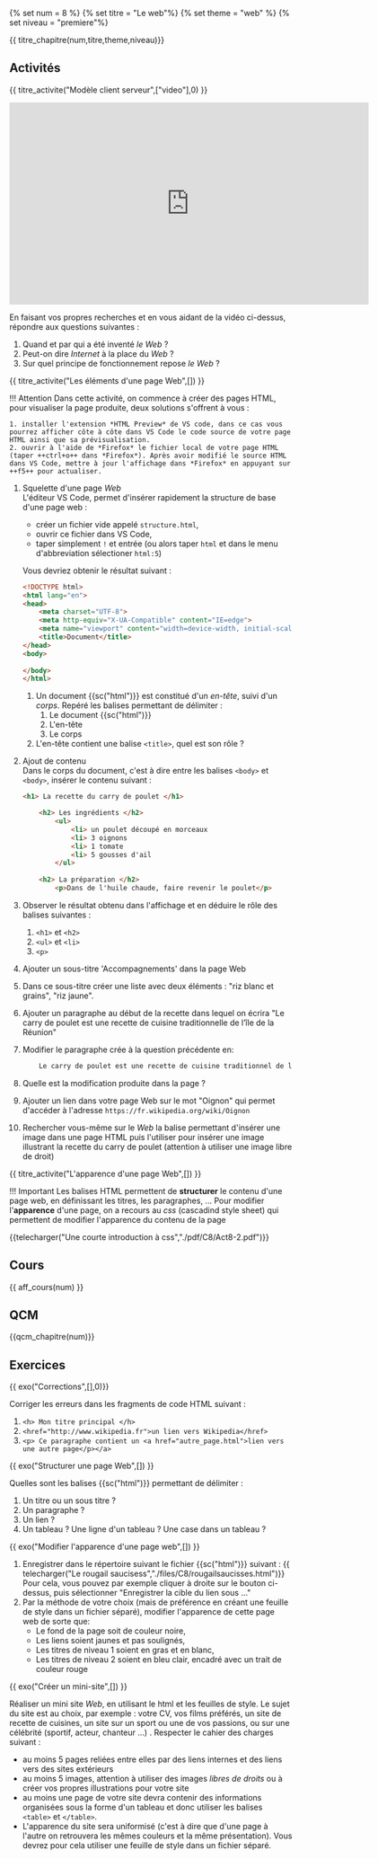 
{% set num = 8 %}
{% set titre = "Le web"%}
{% set theme = "web" %}
{% set niveau = "premiere"%} 


{{ titre_chapitre(num,titre,theme,niveau)}}
 
## Activités 
 
{{ titre_activite("Modèle client serveur",["video"],0) }}
<div class="centre"><iframe src="https://player.vimeo.com/video/138623558?color=b50067&title=0&byline=0&portrait=0" width="640" height="360" frameborder="0" allow="autoplay; fullscreen; picture-in-picture" allowfullscreen></iframe></div>

En faisant vos propres recherches et en vous aidant de la vidéo ci-dessus, répondre aux questions suivantes :

1. Quand et par qui a été inventé *le Web* ?
2. Peut-on dire *Internet* à la place du *Web* ?
3. Sur quel principe de fonctionnement repose *le Web* ?


{{ titre_activite("Les éléments d'une page Web",[]) }}

!!! Attention
    Dans cette activité, on commence à créer des pages HTML, pour visualiser la page produite, deux solutions s'offrent à vous :

    1. installer l'extension *HTML Preview* de VS code, dans ce cas vous pourrez afficher côte à côte dans VS Code le code source de votre page HTML ainsi que sa prévisualisation.
    2. ouvrir à l'aide de *Firefox* le fichier local de votre page HTML (taper ++ctrl+o++ dans *Firefox*). Après avoir modifié le source HTML dans VS Code, mettre à jour l'affichage dans *Firefox* en appuyant sur ++f5++ pour actualiser.

1. Squelette d'une page *Web*<br>
L'éditeur VS Code, permet d'insérer rapidement la structure de base d'une page web :

    * créer un fichier vide appelé `structure.html`,
    * ouvrir ce fichier dans VS Code,
    * taper simplement `!` et entrée (ou alors taper `html` et dans le menu d'abbreviation sélectioner `html:5`)

    Vous devriez obtenir le résultat suivant :
    ```html linenums="1"
    <!DOCTYPE html>
    <html lang="en">
    <head>
        <meta charset="UTF-8">
        <meta http-equiv="X-UA-Compatible" content="IE=edge">
        <meta name="viewport" content="width=device-width, initial-scale=1.0">
        <title>Document</title>
    </head>
    <body>
        
    </body>
    </html>
    ```

    1. Un document {{sc("html")}} est constitué d'un *en-tête*, suivi d'un *corps*. Repéré les balises permettant de délimiter :
        1. Le document {{sc("html")}}
        2. L'en-tête
        3. Le corps
    2. L'en-tête contient une balise `<title>`, quel est son rôle ? 

2. Ajout de contenu<br>
Dans le corps du document, c'est à dire entre les balises `<body>` et `<body>`, insérer le contenu suivant :

    ```html linenums="1"
    <h1> La recette du carry de poulet </h1>

        <h2> Les ingrédients </h2>
            <ul>
                <li> un poulet découpé en morceaux
                <li> 3 oignons
                <li> 1 tomate
                <li> 5 gousses d'ail
            </ul>
        
        <h2> La préparation </h2>
            <p>Dans de l'huile chaude, faire revenir le poulet</p>
    ```

3. Observer le résultat obtenu dans l'affichage et en déduire le rôle des balises suivantes :  

    1. `<h1>` et `<h2>`
    2. `<ul>` et `<li>`
    3. `<p>`

4. Ajouter un sous-titre 'Accompagnements' dans la page Web
5. Dans ce sous-titre créer une liste avec deux éléments : "riz blanc et grains", "riz jaune".
6. Ajouter un paragraphe au début de la recette dans lequel on écrira "Le carry de poulet est une recette de cuisine traditionnelle de l’île de la Réunion"
7. Modifier le paragraphe crée à la question précédente en:

    ```html
        Le carry de poulet est une recette de cuisine traditionnel de l'<a href="https://fr.wikipedia.org/wiki/La_R%C3%A9union">ile de la Réunion</a>
    ```

8. Quelle est la modification produite dans la page ?
9. Ajouter un lien dans votre page Web sur le mot "Oignon" qui permet d'accéder à l'adresse `https://fr.wikipedia.org/wiki/Oignon`

10. Rechercher vous-même sur le *Web* la balise permettant d'insérer une image dans une page HTML puis l'utiliser pour insérer une image illustrant la recette du carry de poulet (attention à utiliser une image libre de droit)

{{ titre_activite("L'apparence d'une page Web",[]) }}

!!! Important
    Les balises HTML permettent de **structurer** le contenu d'une page web, en définissant les titres, les paragraphes, ...
    Pour modifier l'**apparence** d'une page, on a recours au *css* (cascadind style sheet) qui permettent de modifier l'apparence du contenu de la page

{{telecharger("Une courte introduction à css","./pdf/C8/Act8-2.pdf")}}

## Cours

{{ aff_cours(num) }}


## QCM

{{qcm_chapitre(num)}}


## Exercices

{{ exo("Corrections",[],0)}}

Corriger les erreurs dans les fragments de code HTML suivant :

1. `<h> Mon titre principal </h>`
2. `<href="http://www.wikipedia.fr">un lien vers Wikipedia</href>`
3. `<p> Ce paragraphe contient un <a href="autre_page.html">lien vers une autre page</p></a>`


{{ exo("Structurer une page Web",[]) }}

Quelles sont les balises {{sc("html")}} permettant de délimiter :

1. Un titre ou un sous titre ?
2. Un paragraphe ?
3. Un lien ?
4. Un tableau ? Une ligne d'un tableau ? Une case dans un tableau ?


{{ exo("Modifier l'apparence d'une page web",[]) }}

1. Enregistrer dans le répertoire suivant le fichier {{sc("html")}} suivant :
{{ telecharger("Le rougail saucisess","./files/C8/rougailsaucisses.html")}}
Pour cela, vous pouvez par exemple cliquer à droite sur le bouton ci-dessus, puis sélectionner "Enregistrer la cible du lien sous ..."
2. Par la méthode de votre choix (mais de préférence en créant une feuille de style dans un fichier séparé), modifier l'apparence de cette page web de sorte que:
    * Le fond de la page soit de couleur noire,
    * Les liens soient jaunes et pas soulignés,
    * Les titres de niveau 1 soient en gras et en blanc,
    * Les titres de niveau 2 soient en bleu clair, encadré avec un trait de couleur rouge


{{ exo("Créer un mini-site",[]) }}

Réaliser  un mini site *Web*, en utilisant le html et les feuilles de style. Le sujet du site est au choix, par exemple : votre CV, vos films préférés, un site de recette de cuisines, un site sur un sport ou une de vos passions, ou sur une célébrité (sportif, acteur, chanteur ...) . Respecter le cahier des charges suivant :

* au moins 5 pages reliées entre elles par des liens internes et des liens vers des sites extérieurs
* au moins 5 images, attention à utiliser des images *libres de droits* ou à créer vos propres illustrations pour votre site
* au moins une page de votre site devra contenir des informations organisées sous la forme d'un tableau et donc utiliser les balises `<table>` et `</table>`.
* L'apparence du site sera uniformisé (c'est à dire que d'une page à l'autre on retrouvera les mêmes couleurs et la même présentation). Vous devrez pour cela utiliser une feuille de style dans un fichier séparé.
